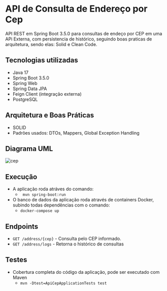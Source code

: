 # API de Consulta de Endereço por Cep

API REST em Spring Boot 3.5.0 para consultas de endeço por CEP em uma APi Externa, com persistencia de histórico, seguindo boas praticas de arquitetura, sendo elas: Solid e Clean Code.

## Tecnologias utilizadas

-  Java 17
-   Spring Boot 3.5.0
-   Spring Web
-   Spring Data JPA
-   Feign Client (integração externa)
-   PostgreSQL

## Arquitetura e Boas Práticas

* SOLID
* Padrões usados: DTOs, Mappers, Global Exception Handling

## Diagrama UML

 
![cep](https://github.com/user-attachments/assets/07f4c0f8-7c3c-41da-aedf-0e657ca9ff3d)


## Execução

* A aplicação roda atráves do comando:
  * ` mvn spring-boot:run`
* O banco de dados da aplicação roda através de containers Docker, subindo todas dependências com o comando:
    * `docker-compose up`


## Endpoints

* `GET /address/{cep}` - Consulta pelo CEP informado.
* `GET /address/logs` - Retorna o histórico de consultas

## Testes

* Cobertura completa do código da aplicação, pode ser executado com Maven
    * `mvn -Dtest=ApiCepApplicationTests test`